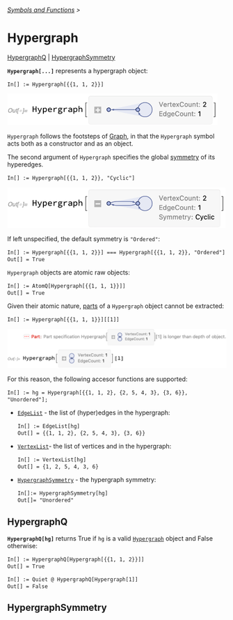 ###### [Symbols and Functions](/README.md#symbols-and-functions) >

# Hypergraph

[HypergraphQ](#hypergraphq) | [HypergraphSymmetry](#hypergraphsymmetry)

**`Hypergraph[...]`** represents a hypergraph object:

```wl
In[] := Hypergraph[{{1, 1, 2}}]
```

<img src="/Documentation/Images/Hypergraph.png" width="484.2">

`Hypergraph` follows the footsteps of [Graph](http://reference.wolfram.com/language/ref/Graph.html), in that the `Hypergraph` symbol acts both as a constructor and as an object.

The second argument of `Hypergraph` specifies the global [symmetry](#hypergraphsymmetry) of its hyperedges.

```wl
In[] := Hypergraph[{{1, 1, 2}}, "Cyclic"]
```

<img src="/Documentation/Images/HypergraphCyclic.png" width="502.2">

If left unspecified, the default symmetry is `"Ordered"`:

```wl
In[] := Hypergraph[{{1, 1, 2}}] === Hypergraph[{{1, 1, 2}}, "Ordered"]
Out[] = True
```

`Hypergraph` objects are atomic raw objects:

```wl
In[] := AtomQ[Hypergraph[{{1, 1, 1}}]]
Out[] = True
```

Given their atomic nature, [parts](http://reference.wolfram.com/language/ref/Part.html) of a `Hypergraph` object cannot be extracted:

```wl
In[] := Hypergraph[{{1, 1, 1}}][[1]]
```

<img src="/Documentation/Images/HypergraphPartError.png" width="803.4">

For this reason, the following accesor functions are supported:

```wl
In[] := hg = Hypergraph[{{1, 1, 2}, {2, 5, 4, 3}, {3, 6}}, "Unordered"];
```

- [`EdgeList`](http://reference.wolfram.com/language/ref/EdgeList.html) - the list of (hyper)edges in the hypergraph:

  ```wl
  In[] := EdgeList[hg]
  Out[] = {{1, 1, 2}, {2, 5, 4, 3}, {3, 6}}
  ```

- [`VertexList`](http://reference.wolfram.com/language/ref/VertexList.html)- the list of vertices and in the hypergraph:

  ```wl
  In[] := VertexList[hg]
  Out[] = {1, 2, 5, 4, 3, 6}
  ```

- [`HypergraphSymmetry`](#hypergraphsymmetry) - the hypergraph symmetry:
  ```wl
  In[]:= HypergraphSymmetry[hg]
  Out[]= "Unordered"
  ```

## HypergraphQ

**`HypergraphQ[hg]`** returns True if `hg` is a valid [`Hypergraph`](#hypergraph) object and False otherwise:

```wl
In[] := HypergraphQ[Hypergraph[{{1, 1, 2}}]]
Out[] = True
```

```wl
In[] := Quiet @ HypergraphQ[Hypergraph[1]]
Out[] = False
```

## HypergraphSymmetry
